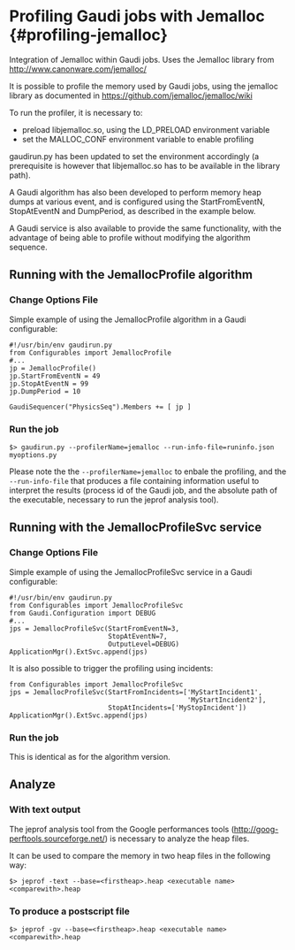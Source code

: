 Profiling Gaudi jobs with Jemalloc {#profiling-jemalloc}
===============================================================================

Integration of Jemalloc within Gaudi jobs.
Uses the Jemalloc library from http://www.canonware.com/jemalloc/

It is possible to profile the memory used by Gaudi jobs, using the jemalloc library
as documented in https://github.com/jemalloc/jemalloc/wiki

To run the profiler, it is necessary to:
  * preload libjemalloc.so, using the LD_PRELOAD environment variable
  * set the MALLOC_CONF environment variable to enable profiling

gaudirun.py has been updated to set the environment accordingly (a prerequisite is however
that libjemalloc.so has to be available in the library path).

A Gaudi algorithm has also been developed to perform memory heap dumps at various event,
and is configured using the StartFromEventN, StopAtEventN and DumpPeriod, as described
in the example below.

A Gaudi service is also available to provide the same functionality, with the advantage
of being able to profile without modifying the algorithm sequence.

Running with the JemallocProfile algorithm
--------------------------------------------------------------------------------

### Change Options File

Simple example of using the JemallocProfile algorithm in a Gaudi configurable:

~~~~~~~~{.py}
#!/usr/bin/env gaudirun.py
from Configurables import JemallocProfile
#...
jp = JemallocProfile()
jp.StartFromEventN = 49
jp.StopAtEventN = 99
jp.DumpPeriod = 10

GaudiSequencer("PhysicsSeq").Members += [ jp ]
~~~~~~~~

### Run the job

~~~~~~~~{.sh}
$> gaudirun.py --profilerName=jemalloc --run-info-file=runinfo.json myoptions.py
~~~~~~~~

Please note the the `--profilerName=jemalloc` to enbale the profiling, and the `--run-info-file` that produces
a file containing information useful to interpret the results (process id of the Gaudi job, and the absolute path
of the executable, necessary to run the jeprof analysis tool).

Running with the JemallocProfileSvc service
--------------------------------------------------------------------------------

### Change Options File

Simple example of using the JemallocProfileSvc service in a Gaudi configurable:

~~~~~~~{.py}
#!/usr/bin/env gaudirun.py
from Configurables import JemallocProfileSvc
from Gaudi.Configuration import DEBUG
#...
jps = JemallocProfileSvc(StartFromEventN=3,
                         StopAtEventN=7,
                         OutputLevel=DEBUG)
ApplicationMgr().ExtSvc.append(jps)
~~~~~~~

It is also possible to trigger the profiling using incidents:

~~~~~~~{.py}
from Configurables import JemallocProfileSvc
jps = JemallocProfileSvc(StartFromIncidents=['MyStartIncident1',
                                             'MyStartIncident2'],
                         StopAtIncidents=['MyStopIncident'])
ApplicationMgr().ExtSvc.append(jps)
~~~~~~~

### Run the job
This is identical as for the algorithm version.


Analyze
--------------------------------------------------------------------------------
### With text output

The jeprof analysis tool from the Google performances tools (http://goog-perftools.sourceforge.net/)
is necessary to analyze the heap files.

It can be used to compare the memory in two heap files in the following way:

~~~~~~~~{.sh}
$> jeprof -text --base=<firstheap>.heap <executable name> <comparewith>.heap
~~~~~~~~

### To produce a postscript file

~~~~~~~~{.sh}
$> jeprof -gv --base=<firstheap>.heap <executable name> <comparewith>.heap
~~~~~~~~
